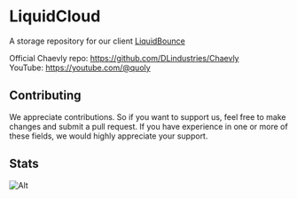 # LiquidCloud

A storage repository for our client [LiquidBounce](https://liquidbounce.net/)

Official Chaevly repo: <https://github.com/DLindustries/Chaevly> \
YouTube: <https://youtube.com/@quoly> 


## Contributing

We appreciate contributions. So if you want to support us, feel free to make changes and submit a pull request.
If you have experience in one or more of these fields, we would highly appreciate your support.

## Stats
![Alt](https://repobeats.axiom.co/api/embed/0e5fb9bf32d4c19691e9a76cdf534504ceda6991.svg "Repobeats analytics image")
